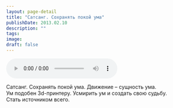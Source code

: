 ```yaml
---
layout: page-detail
title: "Сатсанг. Сохранять покой ума"
publishDate: 2013.02.10
description: ""
tags:
image:
draft: false
---
```


<audio title="2013.02.10 - Сатсанг. Сохранять покой ума.mp3" src="/upload/iblock/ad2/ad279fe164d51c8350ec0a1498df3b4d.mp3" controls=""></audio>

 Сатсанг. Сохранять покой ума. Движение – сущность ума.  
Ум подобен 3d-принтеру. Усмирить ум и создать свою судьбу.  
Стать источником всего. 

  
